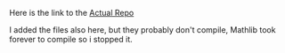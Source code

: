 Here is the link to the
[Actual Repo]([https://github.com](https://github.com/matthiasGmayer/lean-ionescu-tulcea/))

I added the files also here, but they probably don't compile, Mathlib took forever to compile so i stopped it.

